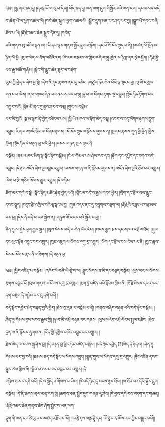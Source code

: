 ﻿  
༄༅། །རྒྱ་གར་སྐད་དུ། ཥ་ཌངྒ་ཡོ་ག་ཨུ་པ་དེ་ཤ། བོད་སྐད་དུ། ཡན་ལག་དྲུག་གི་སྦྱོར་བའི་མན་ངག། །དཔལ་མད་བདེ་བ་ཆེན་པོ་ལ་ཕྱག་འཚལ་ལོ། །བདེ་ཆེན་སྐུ་ལ་ཕྱག་འཚལ་ལོ། །སྦྱོར་དྲུག་མན་ང་བཤད་པར་བྱ། །སྒྲུབ་པོ་དབང་བཞི་ཐོབ་པ་ཡི། །རྡོ་རྗེ་འཆང་ཆེན་སྒྲུབ་དོན་དུ། །དབེན་  
པའི་གནས་སུ་འབོལ་སྟན་ལ། །ཡི་དམ་ལྟར་གནས་སྦྱོར་དྲུག་བསྒོམ། །དང་པོ་སོ་སོར་སྡུད་པ་ནི། །མཚན་མོ་སྔོན་ལ་ཉིན་མོ་ཕྱི། །བུ་ག་མེད་ལ་ཐོག་མཐོའི་ནང། །རི་རབ་བསྲངས་ལ་གླིང་བཞི་བསྡུ། །གྱེན་ལ་ཉི་ཟླ་དར་ལྕེ་བསྐྱོད། །རྡོ་རྗེ་སྤྱི་པས་རྒྱ་མཚོ་གཞོམ། །སྟེང་གི་རླུང་ཆེན་ཐུར་ལ་བརྡེག་  
ལུས་ཀྱི་བྱེད་པ་ཞེས་བྱ་སྟེ། །དེས་ནི་རླུང་རྣམས་ནང་དུ་འཆིང། །གཙུག་ཏོར་ཆེན་པོའི་ལྟ་སྟངས་བྱ། །ལྷ་ཡི་ང་རྒྱལ་གནས་པ་ཡིས། །ནམ་མཁའ་ཞེན་པས་ནམ་མཁར་བལྟ། །དུ་བ་ལ་སོགས་རྟགས་ལྔ་འབྱུང། །སྟོང་ཉིད་རྟོགས་པར་འགྱུར་བའོ། །ཉིན་མོ་ནང་དུ་ནུབ་ཤར་བ་བལྟ། །གུང་ལ་བསྒོམ་  
པར་མི་བྱའོ། །སྔ་མ་ལྟར་ནི་བྱེད་བཅིངས་པས། །ཕྱི་ཡི་མཁའ་ལ་རྟོག་མེད་བལྟ། །འབར་བ་འདྲ་སོགས་རྟགས་དྲུག་འབྱུང། རིག་པ་མཁའི་ལྡིང་ལ་སོགས་རྟགས། །སོ་སོར་སྡུད་ལ་སྙོམས་ཞུགས་ན། །སྔགས་རྣམས་ཀུན་གྱི་བྱིན་གྱིས་རློབ། །སྟོང་ཉིད་དེ་བརྟན་བྱ་བའི་ཕྱིར། །བསམ་གཏན་སྔ་མ་ལྟར་ནི་  
བསྒོམ། །ནམ་མཁར་མིག་ལྟ་སྟོང་ཉིད་བསྒོམ། །ངེ་ལ་གོམས་པས་ཤེས་རབ་དང། །རྟོག་དང་དཔྱོད་དང་དགའ་བདེ་འབྱུང། །དེ་རྟག་མངོན་ཤེས་ལྔ་འབྱུང་འགྱུར། །བསམ་གཏན་ལ་ནི་སྙོམས་ཞུགས་ན། མངོན་ཤེས་ལྔའི་ཐོབ་པར་འགྱུར། །རིག་པ་རྩེ་གཅིག་སོགས་རྒྱུར་འགྱུར། །དེ་གཉིས་  
ཐོག་མར་དགེ་བ་སྟེ། །སྟོང་ཉིད་མཐོང་རྟེན་བྱེད་པའོ། །སྟོང་ལ་བདེ་བ་རྒྱས་གདབ་ཕྱིར། །སྲོག་དང་རྩོལ་བས་རླུང་དབང་སྡུད། །བདུད་རྩི་འཁྱིལ་བའི་ལྟ་སྟངས་བྱ། །ཀུན་འདར་ནང་དུ་དབྱུགས་བཅུག་ལ། །རྡོ་རྗེའི་བཟླས་པ་བརྩམས་པར་བྱ། །དེས་ནི་བདེ་བ་རབ་སྐྱེས་ན། །གཏུམ་མོ་འབར་བའི་སྦྱོར་བ་བྱ། །  
ཤིན་ཏུ་མ་སྐྱེས་ཕྱག་རྒྱར་སྦྱར། །ལུས་སེམས་བདེ་བ་ཆེན་པོར་ངེས། །སངས་རྒྱས་སྲས་དང་མཁའ་འགྲོ་མཐོང། །སྐུལ་དང་ལུང་སྟོན་འབྱུང་བར་འགྱུར། །བུམ་འཇུག་ལ་སོགས་དགུ་རུ་འགྱུར། །སོག་དང་རྩོལ་བས་ངེས་པར་ནི། །བྱང་ཆུབ་སེམས་སོགས་རྣམ་ནི་གཟིགས། །དེ་བརྟན་བྱ་  
  
༄༅། །ཕྱིར་འཛིན་པ་བསྒོམ། །འཁོར་ལོ་བཞི་ཡི་ལྟེ་བ་ལ། །རླུང་སོགས་ཟ་མི་དང་བཙུད་བསྒོམ། །ལུས་ཡང་ལ་སོགས་རྟགས་འབྱུང་ངོ། །བུམ་གནས་ལ་སོགས་དགུ་རུ་འགྱུར། །རྟག་ཏུ་འཛིན་པའི་སྟོབས་ཀྱིས་ནི། །རྡོ་རྗེ་སེམས་དཔའ་ཡང་དག་འཇུག་དེ་གཉིས་བར་དུ་དགེ་བའོ། །  
བདེ་སྟོང་དབྱེར་མེད་བརྟན་བྱའི་ཕྱིར། །རྗེས་སུ་དྲན་པ་བསྒོམ་པ་ནི། །གནས་བཞིར་བརྟན་པའི་བདེ་སྟོང་བསྒོམ། །ཤིན་ཏུ་གོམས་བྱས་སངས་རྒྱས་ཀྱི། །ལྟ་བ་མི་འཕྲོ་བརྟན་པར་གནས། །ལུས་ལ་འོད་འཕྲོ་ལོངས་སྤྲུལ་མཐོང། །རྗེས་དྲན་ལ་ནི་སྙོམས་ཞུགས་ན། །འོད་ཀྱི་དཀྱིལ་འཁོར་འབྱུང་བར་འགྱུར། །  
རྗེས་མེད་ལ་སོགས་སྐུ་ཤེས་བྱ། །དེ་བརྟན་བྱ་ཕྱིར་ཏིང་འཛིན་བསྒོམ། །བདེ་སྟོང་དབྱེད་[?]མེད་དེ་ཉིད་ལ། །ཤིན་ཏུ་གོམས་པར་བྱ་བའོ། །ཐམས་ཅད་བདེ་སྟོང་ལ་སོགས་འབྱུང། །ལྷུན་གྲུབ་ལ་སོགས་དགུ་རུ་འགྱུར། །ཏིང་འཛིན་དབང་སྒྱུར་ཙམ་གྱིས་ནི། །སྒྲིབ་པ་ཐམས་ཅད་འབྱང་བར་འགྱུར། །དེ་  
གཉིས་ཐ་མར་དགེ་བའོ། །དེ་ལ་སྤྱོད་པ་གོམས་པ་ཡིས། །ཚེ་འདི་ཉིད་དུ་སངས་རྒྱས་ཐོབ། །མ་ཐོབ་པར་དོའི་སྦྱོར་དྲུག་བསྒོམ། །དེ་ནི་ཆགས་བྲལ་མན་ངག་སྟེ། །ཆགས་ཅན་སྦྱོར་དྲུག་གཞན་དུ་ཤེས། །དེ་བྱས་དགེ་བས་བདག་དང་གཞན། །རྡོ་རྗེ་འཆང་ཆེན་གནས་ཐོབ་ཤོག་སྦྱོར་བ་ཡན་ལག་  
དྲུག་གི་མན་ངག་ཙེ་ལུ་པས་མཛད་བ་རྫོགས་སོ།། །།པཎྜི་ཏས་མནྟ་ཤྲཱི་དང། ལོ་ཙཱ་བ་རྭ་ཆོས་རབ་ཀྱིས་བསྒྱུར་བའོ།།  
  
  

